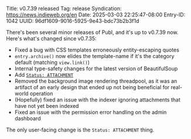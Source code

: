 Title: v0.7.39 released
Tag: release
Syndication: https://news.indieweb.org/en
Date: 2025-03-03 22:25:47-08:00
Entry-ID: 1042
UUID: 96df1609-9016-5925-9e43-bdc73b2b3f1d

There's been several minor releases of Publ, and it's up to v0.7.39 now. Here's what's changed since v0.7.35:

* Fixed a bug with CSS templates erroneously entity-escaping quotes
* `entry.archive()` now elides the template-name if it's the category default (matching `view.link()`)
* Internal type-safety changes for the latest version of BeautifulSoup
* Add [`Status: ATTACHMENT`](322#status)
* Removed the background image rendering threadpool, as it was an artifact of an early design that ended up not being beneficial for real-world operation
* (Hopefully) fixed an issue with the indexer ignoring attachments that have not yet been indexed
* Fixed an issue with the permission error handling on the admin dashboard

The only user-facing change is the `Status: ATTACHMENT` thing.
